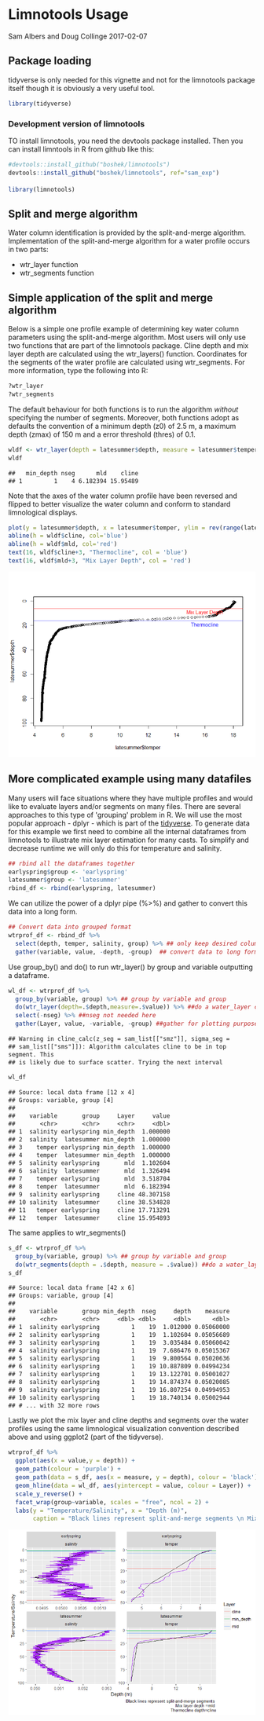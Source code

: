 Limnotools Usage
================
Sam Albers and Doug Collinge
2017-02-07

Package loading
---------------

tidyverse is only needed for this vignette and not for the limnotools package itself though it is obviously a very useful tool.

``` r
library(tidyverse)
```

### Development version of limnotools

TO install limnotools, you need the devtools package installed. Then you can install limntools in R from github like this:

``` r
#devtools::install_github("boshek/limnotools")
devtools::install_github("boshek/limnotools", ref="sam_exp")

library(limnotools)
```

Split and merge algorithm
-------------------------

Water column identification is provided by the split-and-merge algorithm. Implementation of the split-and-merge algorithm for a water profile occurs in two parts:

-   wtr\_layer function
-   wtr\_segments function

Simple application of the split and merge algorithm
---------------------------------------------------

Below is a simple one profile example of determining key water column parameters using the split-and-merge algorithm. Most users will only use two functions that are part of the limnotools package. Cline depth and mix layer depth are calculated using the wtr\_layers() function. Coordinates for the segments of the water profile are calculated using wtr\_segments. For more information, type the following into R:

``` r
?wtr_layer
?wtr_segments
```

The default behaviour for both functions is to run the algorithm *without* specifying the number of segments. Moreover, both functions adopt as defaults the convention of a minimum depth (z0) of 2.5 m, a maximum depth (zmax) of 150 m and a error threshold (thres) of 0.1.

``` r
wldf <- wtr_layer(depth = latesummer$depth, measure = latesummer$temper)
wldf
```

    ##   min_depth nseg      mld    cline
    ## 1         1    4 6.182394 15.95489

Note that the axes of the water column profile have been reversed and flipped to better visualize the water column and conform to standard limnological displays.

``` r
plot(y = latesummer$depth, x = latesummer$temper, ylim = rev(range(latesummer$depth)))
abline(h = wldf$cline, col='blue')
abline(h = wldf$mld, col='red')
text(16, wldf$cline+3, "Thermocline", col = 'blue')
text(16, wldf$mld+3, "Mix Layer Depth", col = 'red')
```

![](limnotools_files/figure-markdown_github/unnamed-chunk-5-1.png)

More complicated example using many datafiles
---------------------------------------------

Many users will face situations where they have multiple profiles and would like to evaluate layers and/or segments on many files. There are several approaches to this type of 'grouping' problem in R. We will use the most popular approach - dplyr - which is part of the [tidyverse](https://CRAN.R-project.org/package=tidyverse). To generate data for this example we first need to combine all the internal dataframes from limnotools to illustrate mix layer estimation for many casts. To simplify and decrease runtime we will only do this for temperature and salinity.

``` r
## rbind all the dataframes together
earlyspring$group <- 'earlyspring'
latesummer$group <- 'latesummer'
rbind_df <- rbind(earlyspring, latesummer)
```

We can utilize the power of a dplyr pipe (%&gt;%) and gather to convert this data into a long form.

``` r
## Convert data into grouped format
wtrprof_df <- rbind_df %>%
  select(depth, temper, salinity, group) %>% ## only keep desired columns
  gather(variable, value, -depth, -group)  ## convert data to long format
```

Use group\_by() and do() to run wtr\_layer() by group and variable outputting a dataframe.

``` r
wl_df <- wtrprof_df %>%  
  group_by(variable, group) %>% ## group by variable and group
  do(wtr_layer(depth=.$depth,measure=.$value)) %>% ##do a water_layer calc
  select(-nseg) %>% ##nseg not needed here
  gather(Layer, value, -variable, -group) ##gather for plotting purposes
```

    ## Warning in cline_calc(z_seg = sam_list[["smz"]], sigma_seg =
    ## sam_list[["sms"]]): Algorithm calculates cline to be in top segment. This
    ## is likely due to surface scatter. Trying the next interval

``` r
wl_df
```

    ## Source: local data frame [12 x 4]
    ## Groups: variable, group [4]
    ## 
    ##    variable       group     Layer     value
    ##       <chr>       <chr>     <chr>     <dbl>
    ## 1  salinity earlyspring min_depth  1.000000
    ## 2  salinity  latesummer min_depth  1.000000
    ## 3    temper earlyspring min_depth  1.000000
    ## 4    temper  latesummer min_depth  1.000000
    ## 5  salinity earlyspring       mld  1.102604
    ## 6  salinity  latesummer       mld  1.326494
    ## 7    temper earlyspring       mld  3.518704
    ## 8    temper  latesummer       mld  6.182394
    ## 9  salinity earlyspring     cline 48.307158
    ## 10 salinity  latesummer     cline 38.534828
    ## 11   temper earlyspring     cline 17.713291
    ## 12   temper  latesummer     cline 15.954893

The same applies to wtr\_segments()

``` r
s_df <- wtrprof_df %>%  
  group_by(variable, group) %>% ## group by variable and group
  do(wtr_segments(depth = .$depth, measure = .$value)) ##do a water_layer calc
s_df
```

    ## Source: local data frame [42 x 6]
    ## Groups: variable, group [4]
    ## 
    ##    variable       group min_depth  nseg     depth    measure
    ##       <chr>       <chr>     <dbl> <dbl>     <dbl>      <dbl>
    ## 1  salinity earlyspring         1    19  1.012000 0.05060000
    ## 2  salinity earlyspring         1    19  1.102604 0.05056689
    ## 3  salinity earlyspring         1    19  3.035484 0.05060042
    ## 4  salinity earlyspring         1    19  7.686476 0.05015367
    ## 5  salinity earlyspring         1    19  9.800564 0.05020636
    ## 6  salinity earlyspring         1    19 10.887809 0.04994234
    ## 7  salinity earlyspring         1    19 13.122701 0.05001027
    ## 8  salinity earlyspring         1    19 14.874374 0.05020085
    ## 9  salinity earlyspring         1    19 16.807254 0.04994953
    ## 10 salinity earlyspring         1    19 18.740134 0.05002944
    ## # ... with 32 more rows

Lastly we plot the mix layer and cline depths and segments over the water profiles using the same limnological visualization convention described above and using ggplot2 (part of the tidyverse).

``` r
wtrprof_df %>%
  ggplot(aes(x = value,y = depth)) +
  geom_path(colour = 'purple') +
  geom_path(data = s_df, aes(x = measure, y = depth), colour = 'black') +
  geom_hline(data = wl_df, aes(yintercept = value, colour = Layer)) +
  scale_y_reverse() +
  facet_wrap(group~variable, scales = "free", ncol = 2) +
  labs(y = "Temperature/Salinity", x = "Depth (m)", 
       caption = "Black lines represent split-and-merge segments \n Mix layer depth =mld \n  Thermocline depth=cline")
```

![](limnotools_files/figure-markdown_github/unnamed-chunk-10-1.png)
